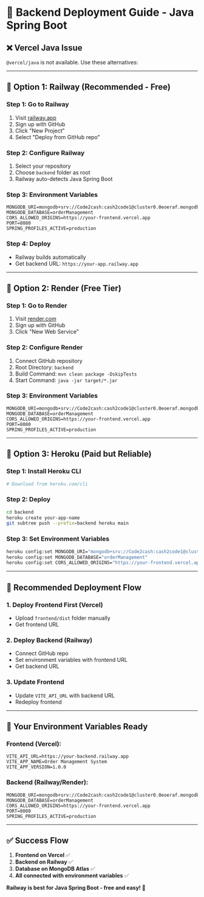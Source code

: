 # 🚀 Backend Deployment Guide - Java Spring Boot

## ❌ Vercel Java Issue
`@vercel/java` is not available. Use these alternatives:

---

## 🎯 Option 1: Railway (Recommended - Free)

### Step 1: Go to Railway
1. Visit [railway.app](https://railway.app)
2. Sign up with GitHub
3. Click "New Project"
4. Select "Deploy from GitHub repo"

### Step 2: Configure Railway
1. Select your repository
2. Choose `backend` folder as root
3. Railway auto-detects Java Spring Boot

### Step 3: Environment Variables
```
MONGODB_URI=mongodb+srv://Code2cash:cash2code1@cluster0.0eoeraf.mongodb.net/
MONGODB_DATABASE=orderManagement
CORS_ALLOWED_ORIGINS=https://your-frontend.vercel.app
PORT=8080
SPRING_PROFILES_ACTIVE=production
```

### Step 4: Deploy
- Railway builds automatically
- Get backend URL: `https://your-app.railway.app`

---

## 🎯 Option 2: Render (Free Tier)

### Step 1: Go to Render
1. Visit [render.com](https://render.com)
2. Sign up with GitHub
3. Click "New Web Service"

### Step 2: Configure Render
1. Connect GitHub repository
2. Root Directory: `backend`
3. Build Command: `mvn clean package -DskipTests`
4. Start Command: `java -jar target/*.jar`

### Step 3: Environment Variables
```
MONGODB_URI=mongodb+srv://Code2cash:cash2code1@cluster0.0eoeraf.mongodb.net/
MONGODB_DATABASE=orderManagement
CORS_ALLOWED_ORIGINS=https://your-frontend.vercel.app
PORT=8080
SPRING_PROFILES_ACTIVE=production
```

---

## 🎯 Option 3: Heroku (Paid but Reliable)

### Step 1: Install Heroku CLI
```bash
# Download from heroku.com/cli
```

### Step 2: Deploy
```bash
cd backend
heroku create your-app-name
git subtree push --prefix=backend heroku main
```

### Step 3: Set Environment Variables
```bash
heroku config:set MONGODB_URI="mongodb+srv://Code2cash:cash2code1@cluster0.0eoeraf.mongodb.net/"
heroku config:set MONGODB_DATABASE="orderManagement"
heroku config:set CORS_ALLOWED_ORIGINS="https://your-frontend.vercel.app"
```

---

## 🎯 Recommended Deployment Flow

### 1. Deploy Frontend First (Vercel)
- Upload `frontend/dist` folder manually
- Get frontend URL

### 2. Deploy Backend (Railway)
- Connect GitHub repo
- Set environment variables with frontend URL
- Get backend URL

### 3. Update Frontend
- Update `VITE_API_URL` with backend URL
- Redeploy frontend

---

## 🔧 Your Environment Variables Ready

### Frontend (Vercel):
```
VITE_API_URL=https://your-backend.railway.app
VITE_APP_NAME=Order Management System
VITE_APP_VERSION=1.0.0
```

### Backend (Railway/Render):
```
MONGODB_URI=mongodb+srv://Code2cash:cash2code1@cluster0.0eoeraf.mongodb.net/
MONGODB_DATABASE=orderManagement
CORS_ALLOWED_ORIGINS=https://your-frontend.vercel.app
PORT=8080
SPRING_PROFILES_ACTIVE=production
```

---

## ✅ Success Flow

1. **Frontend on Vercel** ✅
2. **Backend on Railway** ✅  
3. **Database on MongoDB Atlas** ✅
4. **All connected with environment variables** ✅

**Railway is best for Java Spring Boot - free and easy! 🚀**
